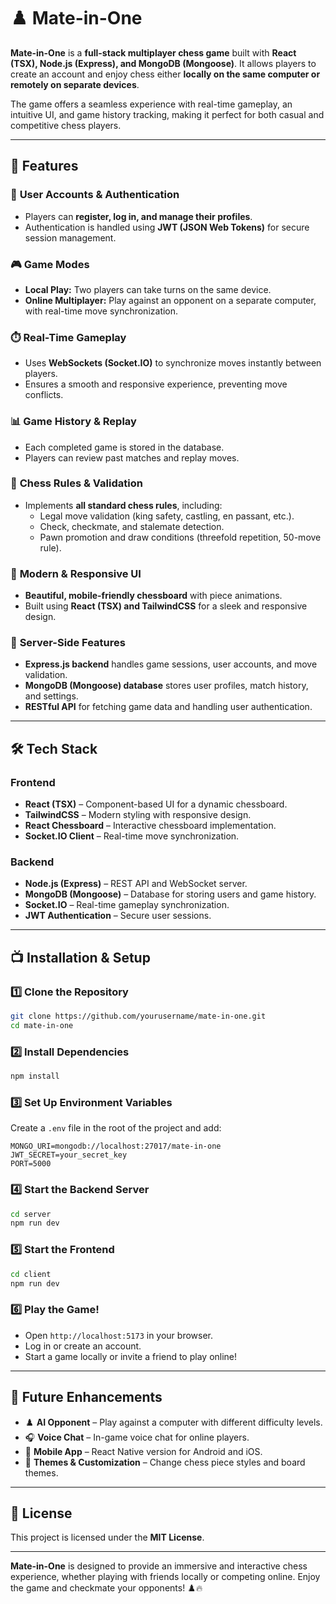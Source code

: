 # ♟️ Mate-in-One  

**Mate-in-One** is a **full-stack multiplayer chess game** built with **React (TSX), Node.js (Express), and MongoDB (Mongoose)**. It allows players to create an account and enjoy chess either **locally on the same computer or remotely on separate devices**.  

The game offers a seamless experience with real-time gameplay, an intuitive UI, and game history tracking, making it perfect for both casual and competitive chess players.  

---  

## 🌟 Features  

### 🔐 **User Accounts & Authentication**  
- Players can **register, log in, and manage their profiles**.  
- Authentication is handled using **JWT (JSON Web Tokens)** for secure session management.  

### 🎮 **Game Modes**  
- **Local Play:** Two players can take turns on the same device.  
- **Online Multiplayer:** Play against an opponent on a separate computer, with real-time move synchronization.  

### ⏱️ **Real-Time Gameplay**  
- Uses **WebSockets (Socket.IO)** to synchronize moves instantly between players.  
- Ensures a smooth and responsive experience, preventing move conflicts.  

### 📊 **Game History & Replay**  
- Each completed game is stored in the database.  
- Players can review past matches and replay moves.  

### 📝 **Chess Rules & Validation**  
- Implements **all standard chess rules**, including:  
  - Legal move validation (king safety, castling, en passant, etc.).  
  - Check, checkmate, and stalemate detection.  
  - Pawn promotion and draw conditions (threefold repetition, 50-move rule).  

### 🎨 **Modern & Responsive UI**  
- **Beautiful, mobile-friendly chessboard** with piece animations.  
- Built using **React (TSX) and TailwindCSS** for a sleek and responsive design.  

### 💽 **Server-Side Features**  
- **Express.js backend** handles game sessions, user accounts, and move validation.  
- **MongoDB (Mongoose) database** stores user profiles, match history, and settings.  
- **RESTful API** for fetching game data and handling user authentication.  

---  

## 🛠️ Tech Stack  

### **Frontend**  
- **React (TSX)** – Component-based UI for a dynamic chessboard.  
- **TailwindCSS** – Modern styling with responsive design.  
- **React Chessboard** – Interactive chessboard implementation.  
- **Socket.IO Client** – Real-time move synchronization.  

### **Backend**  
- **Node.js (Express)** – REST API and WebSocket server.  
- **MongoDB (Mongoose)** – Database for storing users and game history.  
- **Socket.IO** – Real-time gameplay synchronization.  
- **JWT Authentication** – Secure user sessions.  

---  

## 📺 Installation & Setup  

### **1️⃣ Clone the Repository**  
```bash  
git clone https://github.com/yourusername/mate-in-one.git  
cd mate-in-one  
```

### **2️⃣ Install Dependencies**  
```bash  
npm install  
```

### **3️⃣ Set Up Environment Variables**  
Create a `.env` file in the root of the project and add:  
```env  
MONGO_URI=mongodb://localhost:27017/mate-in-one  
JWT_SECRET=your_secret_key  
PORT=5000  
```

### **4️⃣ Start the Backend Server**  
```bash  
cd server  
npm run dev  
```

### **5️⃣ Start the Frontend**  
```bash  
cd client  
npm run dev  
```

### **6️⃣ Play the Game!**  
- Open `http://localhost:5173` in your browser.  
- Log in or create an account.  
- Start a game locally or invite a friend to play online!  

---  

## 📝 Future Enhancements  
- ♟️ **AI Opponent** – Play against a computer with different difficulty levels.  
- 🎧 **Voice Chat** – In-game voice chat for online players.  
- 📱 **Mobile App** – React Native version for Android and iOS.  
- 🎨 **Themes & Customization** – Change chess piece styles and board themes.  

---  

## 📜 License  
This project is licensed under the **MIT License**.  

---  

**Mate-in-One** is designed to provide an immersive and interactive chess experience, whether playing with friends locally or competing online. Enjoy the game and checkmate your opponents! ♟️🔥  

